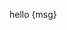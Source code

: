 <script context="module">
    export const load = async () => {
        //fetch props before the component gets loaded        
        return {
            props: {
                msg: await 'preloaded world',
            }
        }
    }
</script>

<script>
    export let msg
</script>


hello {msg}